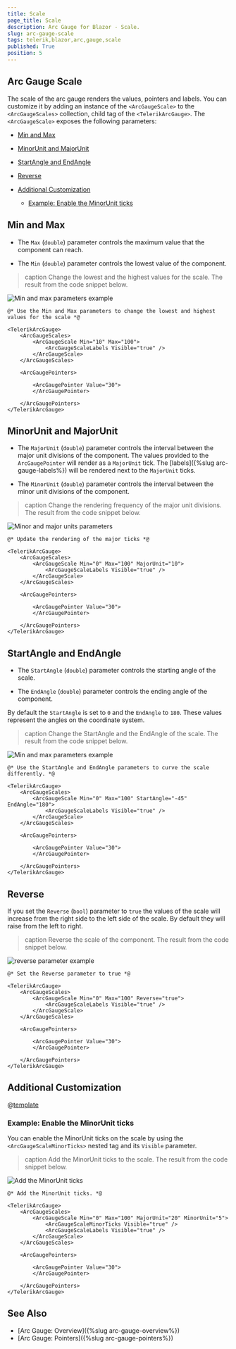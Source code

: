 ```yaml
---
title: Scale
page_title: Scale
description: Arc Gauge for Blazor - Scale.
slug: arc-gauge-scale
tags: telerik,blazor,arc,gauge,scale
published: True
position: 5
---
```


## Arc Gauge Scale

The scale of the arc gauge renders the values, pointers and labels. You can customize it by adding an instance of the `<ArcGaugeScale>` to the `<ArcGaugeScales>` collection, child tag of the `<TelerikArcGauge>`. The `<ArcGaugeScale>` exposes the following parameters:

* [Min and Max](#min-and-max)

* [MinorUnit and MajorUnit](#minorunit-and-majorunit)

* [StartAngle and EndAngle](#startangle-and-endangle)

* [Reverse](#reverse)

* [Additional Customization](#additional-customization)

    * [Example: Enable the MinorUnit ticks](#example-enable-the-minorunit-ticks)


## Min and Max

* The `Max` (`double`) parameter controls the maximum value that the component can reach.

* The `Min` (`double`) parameter controls the lowest value of the component.

>caption Change the lowest and the highest values for the scale. The result from the code snippet below.

![Min and max parameters example](images/min-and-max-arc-gauge.png)

````CSHTML
@* Use the Min and Max parameters to change the lowest and highest values for the scale *@

<TelerikArcGauge>
    <ArcGaugeScales>
        <ArcGaugeScale Min="10" Max="100">
            <ArcGaugeScaleLabels Visible="true" />
        </ArcGaugeScale>
    </ArcGaugeScales>

    <ArcGaugePointers>

        <ArcGaugePointer Value="30">
        </ArcGaugePointer>

    </ArcGaugePointers>
</TelerikArcGauge>
````

## MinorUnit and MajorUnit

* The `MajorUnit` (`double`) parameter controls the interval between the major unit divisions of the component. The values provided to the `ArcGaugePointer` will render as a `MajorUnit` tick. The [labels]({%slug arc-gauge-labels%}) will be rendered next to the `MajorUnit` ticks.

* The `MinorUnit` (`double`) parameter controls the interval between the minor unit divisions of the component.

>caption Change the rendering frequency of the major unit divisions. The result from the code snippet below.

![Minor and major units parameters](images/minor-and-major-units-arc-gauge.png)

````CSHTML
@* Update the rendering of the major ticks *@

<TelerikArcGauge>
    <ArcGaugeScales>
        <ArcGaugeScale Min="0" Max="100" MajorUnit="10">
            <ArcGaugeScaleLabels Visible="true" />
        </ArcGaugeScale>
    </ArcGaugeScales>

    <ArcGaugePointers>

        <ArcGaugePointer Value="30">
        </ArcGaugePointer>

    </ArcGaugePointers>
</TelerikArcGauge>
````

## StartAngle and EndAngle

* The `StartAngle` (`double`) parameter controls the starting angle of the scale.

* The `EndAngle` (`double`) parameter controls the ending angle of the component.

By default the `StartAngle` is set to `0` and the `EndAngle` to `180`. These values represent the angles on the coordinate system. 

>caption Change the StartAngle and the EndAngle of the scale. The result from the code snippet below.

![Min and max parameters example](images/start-end-angle-arc-gauge.png)

````CSHTML
@* Use the StartAngle and EndAngle parameters to curve the scale differently. *@

<TelerikArcGauge>
    <ArcGaugeScales>
        <ArcGaugeScale Min="0" Max="100" StartAngle="-45" EndAngle="180">
            <ArcGaugeScaleLabels Visible="true" />
        </ArcGaugeScale>
    </ArcGaugeScales>

    <ArcGaugePointers>

        <ArcGaugePointer Value="30">
        </ArcGaugePointer>

    </ArcGaugePointers>
</TelerikArcGauge>
````

## Reverse

If you set the `Reverse` (`bool`) parameter to `true` the values of the scale will increase from the right side to the left side of the scale. By default they will raise from the left to right.

>caption Reverse the scale of the component. The result from the code snippet below.

![reverse parameter example](images/reverse-arc-gauge.png)

````CSHTML
@* Set the Reverse parameter to true *@

<TelerikArcGauge>
    <ArcGaugeScales>
        <ArcGaugeScale Min="0" Max="100" Reverse="true">
            <ArcGaugeScaleLabels Visible="true" />
        </ArcGaugeScale>
    </ArcGaugeScales>

    <ArcGaugePointers>

        <ArcGaugePointer Value="30">
        </ArcGaugePointer>

    </ArcGaugePointers>
</TelerikArcGauge>
````

## Additional Customization

@[template](/_contentTemplates/gauges/additional-customization.md#linear-gauge-additional-customization)

### Example: Enable the MinorUnit ticks

You can enable the MinorUnit ticks on the scale by using the `<ArcGaugeScaleMinorTicks>` nested tag and its `Visible` parameter.

>caption Add the MinorUnit ticks to the scale. The result from the code snippet below.

![Add the MinorUnit ticks](images/add-minorunit-ticks-arc-gauge.png)

````CSHMTL
@* Add the MinorUnit ticks. *@

<TelerikArcGauge>
    <ArcGaugeScales>
        <ArcGaugeScale Min="0" Max="100" MajorUnit="20" MinorUnit="5">
            <ArcGaugeScaleMinorTicks Visible="true" />
            <ArcGaugeScaleLabels Visible="true" />
        </ArcGaugeScale>
    </ArcGaugeScales>

    <ArcGaugePointers>

        <ArcGaugePointer Value="30">
        </ArcGaugePointer>

    </ArcGaugePointers>
</TelerikArcGauge>
````

## See Also

* [Arc Gauge: Overview]({%slug arc-gauge-overview%})
* [Arc Gauge: Pointers]({%slug arc-gauge-pointers%})
